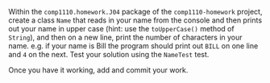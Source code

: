 Within the `comp1110.homework.J04` package of the `comp1110-homework` project,
create a class `Name` that reads in your name from the console
and then prints out your name in upper case (hint: use the
`toUpperCase()` method of `String`), and then on a new line,
print the number of characters in your name. e.g. if your
name is Bill the program should print out `BILL` on one line
and `4` on the next. Test your solution using the `NameTest`
test.

Once you have it working, add and commit your work.
